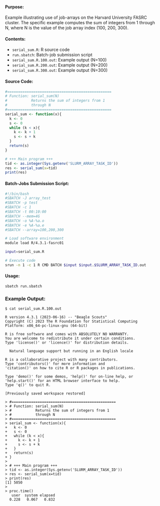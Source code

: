 #### Purpose:

Example illustrating use of job-arrays on the Harvard University FASRC cluster. The specific example computes the sum of integers from 1 through N, where N is the value of the job array index (100, 200, 300).

#### Contents:

* <code>serial\_sum.R</code>: R source code
* <code>run.sbatch</code>: Batch-job submission script
* <code>serial\_sum.R.100.out</code>: Example output (N=100)
* <code>serial\_sum.R.200.out</code>: Example output (N=200)
* <code>serial\_sum.R.300.out</code>: Example output (N=300)

#### Source Code:

```r
#================================================
# Function: serial_sum(N)
#           Returns the sum of integers from 1
#           through N
#================================================
serial_sum <- function(x){
  k <- 0
  s <- 0
  while (k < x){
    k <- k + 1
    s <- s + k
  }
  return(s)
}

# +++ Main program +++
tid <- as.integer(Sys.getenv('SLURM_ARRAY_TASK_ID'))
res <- serial_sum(x=tid)
print(res)
```

#### Batch-Jobs Submission Script:

```bash
#!/bin/bash
#SBATCH -J array_test
#SBATCH -p test
#SBATCH -c 1
#SBATCH -t 00:10:00
#SBATCH --mem=4G
#SBATCH -o %A-%a.o
#SBATCH -e %A-%a.e
#SBATCH --array=100,200,300

# Load software environment
module load R/4.3.1-fasrc01

input=serial_sum.R

# Execute code
srun -n 1 -c 1 R CMD BATCH $input $input.$SLURM_ARRAY_TASK_ID.out
```

#### Usage:

```bash
sbatch run.sbatch
```

### Example Output:

```
$ cat serial_sum.R.100.out

R version 4.3.1 (2023-06-16) -- "Beagle Scouts"
Copyright (C) 2023 The R Foundation for Statistical Computing
Platform: x86_64-pc-linux-gnu (64-bit)

R is free software and comes with ABSOLUTELY NO WARRANTY.
You are welcome to redistribute it under certain conditions.
Type 'license()' or 'licence()' for distribution details.

  Natural language support but running in an English locale

R is a collaborative project with many contributors.
Type 'contributors()' for more information and
'citation()' on how to cite R or R packages in publications.

Type 'demo()' for some demos, 'help()' for on-line help, or
'help.start()' for an HTML browser interface to help.
Type 'q()' to quit R.

[Previously saved workspace restored]

> #================================================
> # Function: serial_sum(N)
> #           Returns the sum of integers from 1
> #           through N
> #================================================
> serial_sum <- function(x){
+   k <- 0
+   s <- 0
+   while (k < x){
+     k <- k + 1
+     s <- s + k
+   }
+   return(s)
+ }
> 
> # +++ Main program +++
> tid <- as.integer(Sys.getenv('SLURM_ARRAY_TASK_ID'))
> res <- serial_sum(x=tid)
> print(res)
[1] 5050
> 
> proc.time()
   user  system elapsed 
  0.228   0.067   0.832 
```
